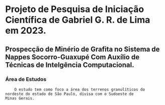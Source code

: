 # Projeto de Pesquisa de Iniciação Científica de Gabriel G. R. de Lima em 2023.

## Prospecção de Minério de Grafita no Sistema de Nappes Socorro-Guaxupé Com Auxílio de Técnicas de Intelgência Computacional.

### Área de Estudos
        O estudo tem como foco a área dos terrenos granulíticos do nordeste do estado de São Paulo, divisa com o Sudoeste de
    Minas Gerais. 

